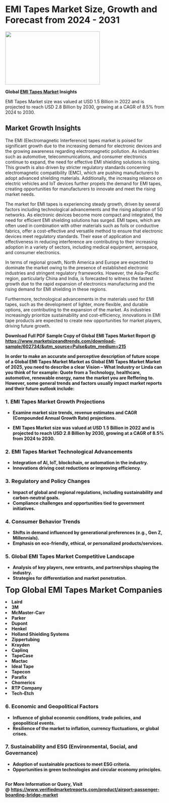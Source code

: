 <H1>EMI Tapes Market Size, Growth and Forecast from 2024 - 2031</H1><img class="aligncenter size-medium wp-image-584254" src="https://thirdeyenews.in/wp-content/uploads/2024/09/Global-Market-Research-300x168.jpeg" alt="" width="300" height="168" /><p><strong>Global&nbsp;<a href="https://www.marketsizeandtrends.com/download-sample/602734/&amp;utm_source=Pulse&amp;utm_medium=215">EMI Tapes Market</a> Insights</strong></p><p>EMI Tapes Market size was valued at USD 1.5 Billion in 2022 and is projected to reach USD 2.8 Billion by 2030, growing at a CAGR of 8.5% from 2024 to 2030.</p><p><h2>Market Growth Insights</h2> <p>The EMI (Electromagnetic Interference) tapes market is poised for significant growth due to the increasing demand for electronic devices and the growing awareness regarding electromagnetic pollution. As industries such as automotive, telecommunications, and consumer electronics continue to expand, the need for effective EMI shielding solutions is rising. This growth is also driven by stricter regulatory standards concerning electromagnetic compatibility (EMC), which are pushing manufacturers to adopt advanced shielding materials. Additionally, the increasing reliance on electric vehicles and IoT devices further propels the demand for EMI tapes, creating opportunities for manufacturers to innovate and meet the rising market needs.</p> <p><strong></strong></p> <p>The market for EMI tapes is experiencing steady growth, driven by several factors including technological advancements and the rising adoption of 5G networks. As electronic devices become more compact and integrated, the need for efficient EMI shielding solutions has surged. EMI tapes, which are often used in combination with other materials such as foils or conductive fabrics, offer a cost-effective and versatile method to ensure that electronic devices meet regulatory standards. Their ease of application and effectiveness in reducing interference are contributing to their increasing adoption in a variety of sectors, including medical equipment, aerospace, and consumer electronics.</p> <p>In terms of regional growth, North America and Europe are expected to dominate the market owing to the presence of established electronic industries and stringent regulatory frameworks. However, the Asia-Pacific region, particularly China and India, is forecasted to witness the fastest growth due to the rapid expansion of electronics manufacturing and the rising demand for EMI shielding in these regions.</p> <p>Furthermore, technological advancements in the materials used for EMI tapes, such as the development of lighter, more flexible, and durable options, are contributing to the expansion of the market. As industries increasingly prioritize sustainability and cost-efficiency, innovations in EMI tape products are expected to create new opportunities for market players, driving future growth.</p> <p><strong></p><p><span class=""><strong>Download Full PDF Sample Copy of Global EMI Tapes Market Report</strong> @ <a href="https://www.marketsizeandtrends.com/download-sample/602734/&amp;utm_source=Pulse&amp;utm_medium=215" target="_blank">https://www.marketsizeandtrends.com/download-sample/602734/&amp;utm_source=Pulse&amp;utm_medium=215</a></span></p><p>In order to make an accurate and perceptive description of future scope of a Global&nbsp;EMI Tapes Market Market as Global&nbsp;EMI Tapes Market Market of 2025, you need to describe a clear Vision &ndash; What Industry or Linda can you think of for example: Quote from a Technology, healthcare, automotive, renewable energy, name the market you are Reffering to. However, some general trends and factors usually impact market reports and their future outlook include:</p><h3>1.&nbsp;<strong>EMI Tapes Market Growth Projections</strong></h3><ul><li>Examine market size trends, revenue estimates and CAGR (Compounded Annual Growth Rate) projections.</li><li><p>EMI Tapes Market size was valued at USD 1.5 Billion in 2022 and is projected to reach USD 2.8 Billion by 2030, growing at a CAGR of 8.5% from 2024 to 2030.</p></li></ul><h3>2.&nbsp;<strong>EMI Tapes Market Technological Advancements</strong></h3><ul><li>Integration of AI, IoT, blockchain, or automation in the industry.</li><li>Innovations driving cost reductions or improving efficiency.</li></ul><h3>3.&nbsp;<strong>Regulatory and Policy Changes</strong></h3><ul><li>Impact of global and regional regulations, including sustainability and carbon-neutral goals.</li><li>Compliance challenges and opportunities tied to government initiatives.</li></ul><h3>4.&nbsp;<strong>Consumer Behavior Trends</strong></h3><ul><li>Shifts in demand influenced by generational preferences (e.g., Gen Z, Millennials).</li><li>Emphasis on eco-friendly, ethical, or personalized products/services.</li></ul><h3>5.&nbsp;<strong>Global EMI Tapes Market Competitive Landscape</strong></h3><ul><li>Analysis of key players, new entrants, and partnerships shaping the industry.</li><li>Strategies for differentiation and market penetration.</li></ul><p data-pm-slice="1 1 []"><span style="color: inherit; font-family: inherit; font-size: 25px;">Top Global EMI Tapes Market Companies</span></p><div class="" data-test-id=""><p><li>Laird</li><li> 3M</li><li> McMaster-Carr</li><li> Parker</li><li> Dupont</li><li> Henkel</li><li> Holland Shielding Systems</li><li> Zippertubing</li><li> Krayden</li><li> Caplinq</li><li> TapeCase</li><li> Mactac</li><li> Ideal Tape</li><li> Tapecon</li><li> Parafix</li><li> Chomerics</li><li> RTP Company</li><li> Tech-Etch</li></p></div><h3>6.&nbsp;<strong>Economic and Geopolitical Factors</strong></h3><ul><li>Influence of global economic conditions, trade policies, and geopolitical events.</li><li>Resilience of the market to inflation, currency fluctuations, or global crises.</li></ul><h3>7.&nbsp;<strong>Sustainability and ESG (Environmental, Social, and Governance)</strong></h3><ul><li>Adoption of sustainable practices to meet ESG criteria.</li><li>Opportunities in green technologies and circular economy principles.</li></ul><h2><strong style="font-size: 14px;">For More Information or Query, Visit @&nbsp;</strong><a style="background-color: #ffffff; font-size: 14px;" href="https://www.marketsizeandtrends.com/report/emi-tapes-market/" target="_blank">https://www.verifiedmarketreports.com/product/airport-passenger-boarding-bridge-market</a></h2>

